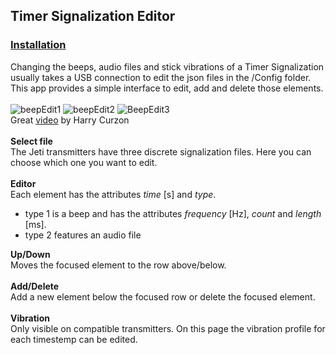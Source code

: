 ## Timer Signalization Editor
### [Installation](https://github.com/LeonAirRC/Jeti-Lua-Apps#installation)
Changing the beeps, audio files and stick vibrations of a Timer Signalization usually takes a USB connection to edit the json files in the /Config folder.\
This app provides a simple interface to edit, add and delete those elements.\
\
![beepEdit1](https://user-images.githubusercontent.com/57962936/115938902-7897cd80-a49c-11eb-8f55-10bbaa8d1977.png)
![beepEdit2](https://user-images.githubusercontent.com/57962936/129450308-83d7218e-4070-4801-b8f5-0fb524820dd7.png)
![BeepEdit3](https://user-images.githubusercontent.com/57962936/129450314-3b2cf969-01bf-4bd0-b596-51b1bcc471eb.png)
\
Great [video](https://www.youtube.com/watch?v=xVmkDy7XcfY) by Harry Curzon\
\
**Select file**\
The Jeti transmitters have three discrete signalization files. Here you can choose which one you want to edit.\
\
**Editor**\
Each element has the attributes *time* [s] and *type*.
- type 1 is a beep and has the attributes *frequency* [Hz], *count* and *length* [ms].
- type 2 features an audio file

**Up/Down**\
Moves the focused element to the row above/below.\
\
**Add/Delete**\
Add a new element below the focused row or delete the focused element.\
\
**Vibration**\
Only visible on compatible transmitters. On this page the vibration profile for each timestemp can be edited.

